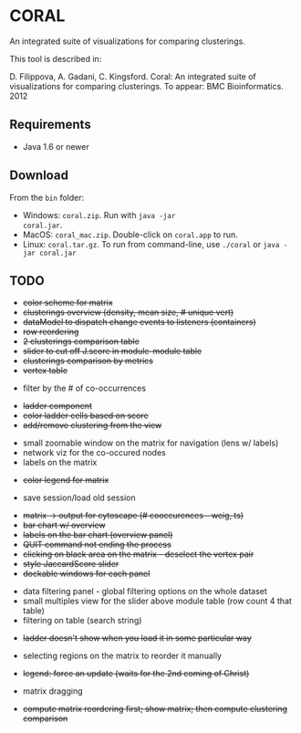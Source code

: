 CORAL
=====

An integrated suite of visualizations for comparing clusterings.

This tool is described in:

D. Filippova, A. Gadani, C. Kingsford. Coral: An integrated suite of visualizations
for comparing clusterings. To appear: BMC Bioinformatics. 2012

Requirements
-------------
 - Java 1.6 or newer

Download
--------------
From the <code>bin</code> folder:
  - Windows: <code>coral.zip</code>. Run with <code>java -jar coral.jar</code>.
  - MacOS: <code>coral_mac.zip</code>. Double-click on <code>coral.app</code> to run.
  - Linux: <code>coral.tar.gz</code>. To run from command-line, use <code>./coral</code>
or <code>java -jar coral.jar</code>


TODO
--------------
+ ~~color scheme for matrix~~
+ ~~clusterings overview (density, mean size, # unique vert)~~
+ ~~dataModel to dispatch change events to listeners (containers)~~
+ ~~row reordering~~
+ ~~2 clusterings comparison table~~
+ ~~slider to cut off J.score in module-module table~~
+ ~~clusterings comparison by metrics~~
+ ~~vertex table~~
- filter by the # of co-occurrences
+ ~~ladder component~~
+ ~~color ladder cells based on score~~
+ ~~add/remove clustering from the view~~
- small zoomable window on the matrix for navigation (lens w/ labels)
- network viz for the co-occured nodes
- labels on the matrix
+ ~~color legend for matrix~~
- save session/load old session
+ ~~matrix -> output for cytoscape (# cooccurences - weig, ts)~~
+ ~~bar chart w/ overview~~
+ ~~labels on the bar chart (overview panel)~~
+ ~~QUIT command not ending the process~~
+ ~~clicking on black area on the matrix - deselect the vertex pair~~
+ ~~style JaccardScore slider~~
+ ~~dockable windows for each panel~~
- data filtering panel - global filtering options on the whole dataset
- small multiples view for the slider above module table (row count 4 that table)
- filtering on table (search string)
+ ~~ladder doesn't show when you load it in some particular way~~
- selecting regions on the matrix to reorder it manually
+ ~~legend: forсe an update (waits for the 2nd coming of Christ)~~
- matrix dragging
+ ~~compute matrix reordering first; show matrix; then compute clustering comparison~~
